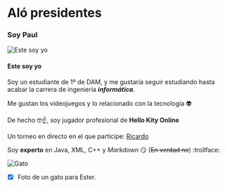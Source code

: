 # Aló presidentes
### Soy Paul
![Este soy yo](https://encrypted-tbn1.gstatic.com/images?q=tbn:ANd9GcSQMWFsos1_jjOXuZT3MjVo1xaJ9ng-FO8VhNX8qQbY1OxH2wRI)

#### **Este soy yo**


Soy un estudiante de 1º de DAM, y me gustaría seguir estudiando hasta acabar la carrera de ingenieria _**informática**_.


Me gustan los videojuegos y lo relacionado con la tecnología :alien:

De hecho :nerd_face::point_up:, soy jugador profesional de **Hello Kity Online**

Un torneo en directo en el que participe:
[Ricardo](https://www.youtube.com/watch?v=dQw4w9WgXcQ)


Soy **experto** en Java, XML, C++ y *Markdown* :smirk: (~~En verdad no~~) :trollface:




![Gato](https://www.clinicas-veterpet.com/wp-content/uploads/2024/02/blog-veterpet-edad-gatitos.jpg)
- [x] Foto de un gato para Ester.
